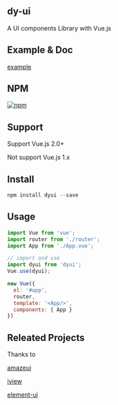 ## dy-ui

A UI components Library with Vue.js

## Example & Doc

[example](https://heptaluan.github.io/dyui-example/index.html)

## NPM

[![npm](https://img.shields.io/badge/npm-v0.2.9-blue.svg)](https://www.npmjs.com/package/dyui)

## Support

Support Vue.js 2.0+

Not support Vue.js 1.x

## Install

```js
npm install dyui --save
```

## Usage

```js
import Vue from 'vue';
import router from './router';
import App from './App.vue';

// import and use
import dyui from 'dyui';
Vue.use(dyui);

new Vue({
  el: '#app',
  router,
  template: '<App/>',
  components: { App }
})

```

## Releated Projects

Thanks to

[amazeui](https://github.com/amazeui/amazeui)

[iview](https://github.com/iview/iview)

[element-ui](https://github.com/ElemeFE/element)
